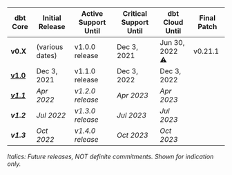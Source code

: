 | dbt Core                        | Initial Release | Active Support Until | Critical Support Until  | dbt Cloud Until | Final Patch |
|---------------------------------|-----------------|----------------------|-------------------------|-----------------|-------------|
| **v0.X**                        | (various dates) | v1.0.0 release       | Dec 3, 2021             | Jun 30, 2022 ⚠️  | v0.21.1     |
| [**v1.0**](upgrading-to-v1.0)   | Dec 3, 2021     | v1.1.0 release       | Dec 3, 2022             | Dec 3, 2022     |             |
| [_**v1.1**_](upgrading-to-v1.1) | _Apr 2022_      | _v1.2.0 release_     | _Apr 2023_              | _Apr 2023_      |             |
| _**v1.2**_                      | _Jul 2022_      | _v1.3.0 release_     | _Jul 2023_              | _Jul 2023_      |             |
| _**v1.3**_                      | _Oct 2022_      | _v1.4.0 release_     | _Oct 2023_              | _Oct 2023_      |             |

_Italics: Future releases, NOT definite commitments. Shown for indication only._